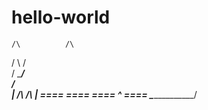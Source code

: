 # hello-world

    /\          /\
   /  \        /  \
  /    \______/    \
 /                  \
|     /\      /\     |
====              ====
====      ^       ====
  \________________/
